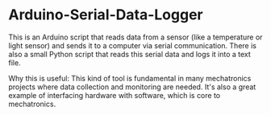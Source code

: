 # Arduino-Serial-Data-Logger

This is an Arduino script that reads data from a sensor (like a temperature or light sensor) and sends it to a computer via serial communication. There is also a small Python script that reads this serial data and logs it into a text file.

Why this is useful: This kind of tool is fundamental in many mechatronics projects where data collection and monitoring are needed. It's also a great example of interfacing hardware with software, which is core to mechatronics.
